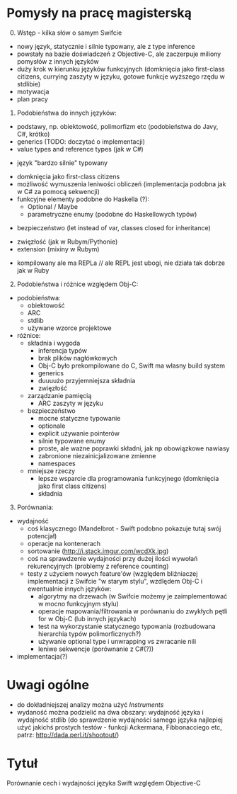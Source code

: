 # Pomysły na pracę magisterską

0. Wstęp - kilka słów o samym Swifcie
  - nowy język, statycznie i silnie typowany, ale z type inference
  - powstały na bazie doświadczeń z Objective-C, ale zaczerpuje miliony pomysłów z innych języków
  - duży krok w kierunku języków funkcyjnych (domknięcia jako first-class citizens, currying zaszyty w języku, gotowe funkcje wyższego rzędu w stdlibie)
  - motywacja
  - plan pracy

1. Podobieństwa do innych języków:
  + podstawy, np. obiektowość, polimorfizm etc (podobieństwa do Javy, C#, krótko)
  + generics (TODO: doczytać o implementacji)
  + value types and reference types (jak w C#)
  - język "bardzo silnie" typowany
  + domknięcia jako first-class citizens
  + możliwość wymuszenia leniwości obliczeń (implementacja podobna jak w C# za pomocą sekwencji)
  + funkcyjne elementy podobne do Haskella (?):
    + Optional / Maybe
    + parametryczne enumy (podobne do Haskellowych typów)
  - bezpieczeństwo (let instead of var, classes closed for inheritance)
  + zwięzłość (jak w Rubym/Pythonie)
  + extension (mixiny w Rubym)
  - kompilowany ale ma REPLa // ale REPL jest ubogi, nie działa tak dobrze jak w Ruby

2. Podobieństwa i różnice względem Obj-C:
  - podobieństwa:
    - obiektowość
    - ARC
    - stdlib
    - używane wzorce projektowe
  - różnice:
    - składnia i wygoda
        - inferencja typów
        - brak plików nagłówkowych
        - Obj-C było prekompilowane do C, Swift ma własny build system
        - generics
        - duuuużo przyjemniejsza składnia
        - zwięzłość
    - zarządzanie pamięcią
        - ARC zaszyty w języku
    - bezpieczeństwo
        - mocne statyczne typowanie
        - optionale
        - explicit używanie pointerów
        - silnie typowane enumy
        - proste, ale ważne poprawki składni, jak np obowiązkowe nawiasy
        - zabronione niezainicjalizowane zmienne
        - namespaces
    - mniejsze rzeczy
        - lepsze wsparcie dla programowania funkcyjnego (domknięcia jako first class citizens)
        - składnia

3. Porównania:
  - wydajność
    - coś klasycznego (Mandelbrot - Swift podobno pokazuje tutaj swój potencjał)
    - operacje na kontenerach
    - sortowanie  (http://i.stack.imgur.com/wcdXk.jpg)
    - coś na sprawdzenie wydajności przy dużej ilości wywołań rekurencyjnych (problemy z reference counting)
    - testy z użyciem nowych feature'ów (względem bliźniaczej implementacji z Swifcie "w starym stylu", wzdlędem Obj-C i ewentualnie innych języków:
      - algorytmy na drzewach (w Swifcie możemy je zaimplementować w mocno funkcyjnym stylu)
      - operacje mapowania/filtrowania w porównaniu do zwykłych pętli for w Obj-C (lub innych językach)
      - test na wykorzystanie statycznego typowania (rozbudowana hierarchia typów polimorficznych?)
      - używanie optional type i unwrapping vs zwracanie nili
      - leniwe sekwencje (porównanie z C#(?))
  - implementacja(?)

  # Uwagi ogólne

  - do dokładniejszej analizy można użyć *Instruments*
  - wydaność można podzielić na dwa obszary: wydajność języka i wydajność stdlib (do sprawdzenie wydajności samego języka najlepiej użyć jakichś prostych testów - funkcji Ackermana, Fibbonacciego etc, patrz: http://dada.perl.it/shootout/)


# Tytuł
Porównanie cech i wydajności języka Swift względem Objective-C
